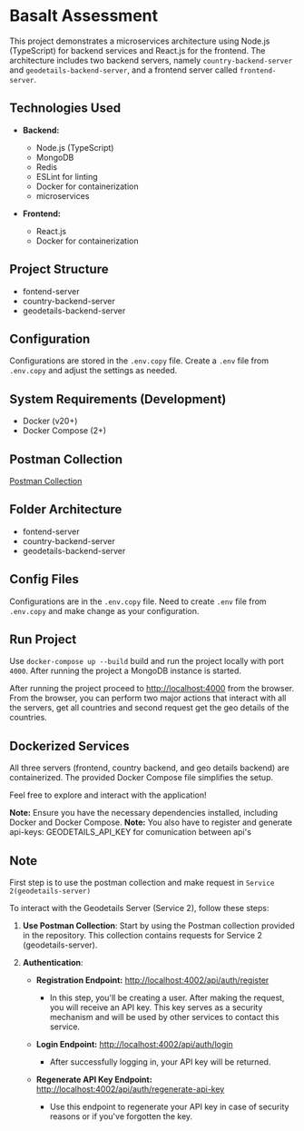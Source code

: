 # Basalt Assessment

This project demonstrates a microservices architecture using Node.js (TypeScript) for backend services and React.js for the frontend. The architecture includes two backend servers, namely `country-backend-server` and `geodetails-backend-server`, and a frontend server called `frontend-server`.

## Technologies Used

- **Backend:**
  - Node.js (TypeScript)
  - MongoDB
  - Redis
  - ESLint for linting
  - Docker for containerization
  - microservices

- **Frontend:**
  - React.js
  - Docker for containerization

## Project Structure
   -  fontend-server
   -  country-backend-server
   -  geodetails-backend-server


## Configuration

Configurations are stored in the `.env.copy` file. Create a `.env` file from `.env.copy` and adjust the settings as needed.

## System Requirements (Development)

- Docker (v20+)
- Docker Compose (2+)

## Postman Collection

[Postman Collection](https://api.postman.com/collections/14268941-1daedcf5-2b9f-42c5-a707-68f65a1dedcd?access_key=PMAT-01HMDFME65WY40E5SZE869505G)

## Folder Architecture

-   fontend-server
-   country-backend-server
-   geodetails-backend-server

## Config Files

Configurations are in the `.env.copy` file. Need to create `.env` file from `.env.copy` and make change as your configuration.

## Run Project

Use `docker-compose up --build` build and run the project locally with port `4000`. After running the project a MongoDB instance is started.

After running the project proceed to [http://localhost:4000](http://localhost:4000) from the browser. From the browser, you can perform two major actions that interact with all the servers, get all countries and second request get the geo details of the countries.

## Dockerized Services

All three servers (frontend, country backend, and geo details backend) are containerized. The provided Docker Compose file simplifies the setup.

Feel free to explore and interact with the application!

**Note:** Ensure you have the necessary dependencies installed, including Docker and Docker Compose.
**Note:** You also have to register and generate api-keys: GEODETAILS_API_KEY for comunication between api's

## Note
First step is to use the postman collection and make request in  `Service 2(geodetails-server)`


To interact with the Geodetails Server (Service 2), follow these steps:

1. **Use Postman Collection**: Start by using the Postman collection provided in the repository. This collection contains requests for Service 2 (geodetails-server).

2. **Authentication**:

    - **Registration Endpoint:** [http://localhost:4002/api/auth/register](http://localhost:4002/api/auth/register)
    
        - In this step, you'll be creating a user. After making the request, you will receive an API key. This key serves as a security mechanism and will be used by other services to contact this service.

    - **Login Endpoint:** [http://localhost:4002/api/auth/login](http://localhost:4002/api/auth/login)
    
        - After successfully logging in, your API key will be returned.

    - **Regenerate API Key Endpoint:** [http://localhost:4002/api/auth/regenerate-api-key](http://localhost:4002/api/auth/regenerate-api-key)
    
        - Use this endpoint to regenerate your API key in case of security reasons or if you've forgotten the key.
